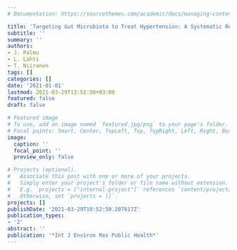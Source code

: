 ```yaml
---
# Documentation: https://sourcethemes.com/academic/docs/managing-content/

title: 'Targeting Gut Microbiota to Treat Hypertension: A Systematic Review'
subtitle: ''
summary: ''
authors:
- J. Palmu
- L. Lahti
- T. Niiranen
tags: []
categories: []
date: '2021-01-01'
lastmod: 2021-03-29T13:52:50+03:00
featured: false
draft: false

# Featured image
# To use, add an image named `featured.jpg/png` to your page's folder.
# Focal points: Smart, Center, TopLeft, Top, TopRight, Left, Right, BottomLeft, Bottom, BottomRight.
image:
  caption: ''
  focal_point: ''
  preview_only: false

# Projects (optional).
#   Associate this post with one or more of your projects.
#   Simply enter your project's folder or file name without extension.
#   E.g. `projects = ["internal-project"]` references `content/project/deep-learning/index.md`.
#   Otherwise, set `projects = []`.
projects: []
publishDate: '2021-03-29T10:52:50.207617Z'
publication_types:
- '2'
abstract: ''
publication: '*Int J Environ Res Public Health*'
---
```

